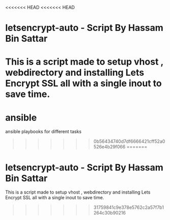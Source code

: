 <<<<<<< HEAD
<<<<<<< HEAD
# letsencrypt-auto - Script By Hassam Bin Sattar
This is a script made to setup vhost , webdirectory and installing Lets Encrypt SSL all with a single inout to save time.
=======
# ansible
ansible playbooks for different tasks
>>>>>>> 0b56434740d7df6666421cff52a0526e4b29f066
=======
# letsencrypt-auto - Script By Hassam Bin Sattar
This is a script made to setup vhost , webdirectory and installing Lets Encrypt SSL all with a single inout to save time.
>>>>>>> 31759841c9e378e5762c2a57f7b1264c30b90216
